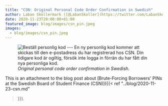 ```yaml
---
title: "CSN: Original Personal Code Order Confirmation in Swedish"
author: Laban Sköllermark ([@LabanSkoller](https://twitter.com/LabanSkoller))
date: 2020-11-23T20:00:00+01:00
featured_image: blog/images/csn_pin.jpeg
images:
  - blog/images/csn_pin.jpeg
---
```

<figure>
  <img src="../images/csn_swe_order_code_confirmation.png"
style="display:inline" title="Beställ personlig kod" alt="Beställ personlig kod
--- En ny personlig kod kommer att skickas till den e-postadress du har
registrerad hos CSN. Din tidigare kod är ogiltig, försök inte logga in förrän
du har fått din nya personliga kod.">
  <figcaption><i>Original personal code order confirmation in
Swedish.</i></figcaption>
</figure>

This is an attachment to the blog post about [Brute-Forcing Borrowers' PINs at
the Swedish Board of Student Finance (CSN)]({{< ref "../blog/2020-11-23-csn.md"
>}}).
